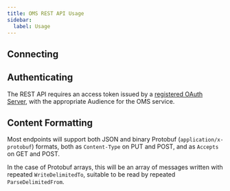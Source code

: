 ```yaml
---
title: OMS REST API Usage
sidebar:
  label: Usage
---
```


## Connecting



## Authenticating

The REST API requires an access token issued by a [registered OAuth Server](identitysource), with the appropriate Audience for the OMS service.

## Content Formatting

Most endpoints will support both JSON and binary Protobuf (`application/x-protobuf`) formats, both as `Content-Type` on PUT and POST, and as `Accepts` on GET and POST.

In the case of Protobuf arrays, this will be an array of messages written with repeated `WriteDelimitedTo`, suitable to be read by repeated `ParseDelimitedFrom`.
